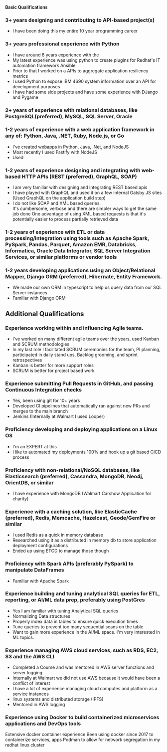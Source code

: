 
**Basic Qualifications**

### 3+ years designing and contributing to API-based project(s)
- I have been doing this my entire 10 year programming career

### 3+ years professional experience with Python
- I have around 8 years experience with the 
- My latest experience was using python to create plugins for Redhat's IT automation framework Ansible
- Prior to that I worked on a APIs to aggregate application resiliency metrics
- I used Python to expose IBM 4690 system information over an API for development purposes
- I have had some side projects and have some experience with DJango and Pygame

### 2+ years of experience with relational databases, like PostgreSQL(preferred), MySQL, SQL Server, Oracle

### 1-2 years of experience with a web application framework in any of: Python, Java, .NET, Ruby, Node.js, or Go
- I've created webapps in Python, Java, .Net, and NodeJS
- Most recently I used Fastify with NodeJS
- Used 

### 1-2 years of experience designing and integrating with web-based HTTP APIs (REST (preferred), GraphQL, SOAP)
- I am very familiar with designing and integrating REST based apis
- I have played with GraphQL and used it on a few internal Gatsby JS sites (Used GraphQL on the application build step)
- I do not like SOAP and XML based queries.  
	  It's cumbersome, verbose and there are simpler ways to get the same job done
	  One advantage of using XML based requests is that it's potentially easier to process partially retrieved data

### 1-2 years of experience with ETL or data processing/integration using tools such as Apache Spark, PySpark, Pandas, Parquet, Amazon EMR, Databricks, Informatica, Oracle Data Integrator, SQL Server Integration Services, or similar platforms or vendor tools

### 1-2 years developing applications using an Object/Relational Mapper, Django ORM (preferred), Hibernate, Entity Framework.
- We made our own ORM in typescript to help us query data from our SQL Server instances
- Familiar with Django ORM

## Additional Qualifications

### Experience working within and influencing Agile teams.
- I've worked on many different agile teams over the years, used Kanban and SCRUM methodologies
- In my last role I facilitated SCRUM ceremonies for the team, PI planning, participated in daily stand ups, Backlog grooming, and sprint retrospectives 
- Kanban is better for more support roles
- SCRUM is better for project based work

### Experience submitting Pull Requests in GitHub, and passing Continuous Integration checks
- Yes, been using git for 10+ years
- Developed CI pipelines that automatically ran against new PRs and merges to the main branch
- Jenkins (Internally at Walmart I used Looper)

### Proficiency developing and deploying applications on a Linux OS
- I'm an EXPERT at this
- I like to automated my deployments 100% and hook up a git based CICD process

### Proficiency with non-relational/NoSQL databases, like Elasticsearch (preferred), Cassandra, MongoDB, Neo4j, OrientDB, or similar
- I have experience with MongoDB (Walmart Carshow Application for charity)

### Experience with a caching solution, like ElasticCache (preferred), Redis, Memcache, Hazelcast, Geode/GemFire or similar
- I used Redis as a quick in memory database
- Researched using it as a distributed in memory db to store application deployment configurations
- Ended up using ETCD to manage those though

### Proficiency with Spark APIs (preferably PySpark) to manipulate DataFrames
- Familiar with Apache Spark

### Experience building and tuning analytical SQL queries for ETL, reporting, or AI/ML data prep, preferably using PostGres
- Yes I am familiar with tuning Analytical SQL queries
- Normalizing Data structures
- Properly index data in tables to ensure quick execution times
- Tune queries to prevent too many sequential scans on the table
- Want to gain more experience in the AI/ML space.  I'm very interested in ML topics.

### Experience managing AWS cloud services, such as RDS, EC2, S3 and the AWS CLI
- Completed a Course and was mentored in AWS server functions and server logging
- Internally at Walmart we did not use AWS because it would have been a conflict of interest
- I have a lot of experience managing cloud computes and platform as a service instances
- linux systems and distributed storage (IPFS)
- Mentored in AWS logging

### Experience using Docker to build containerized microservices applications and DevOps tools
Extensive docker container experience
Been using docker since 2017 to containerize services, apps
Podman to allow for network segregation in my redhat linux cluster